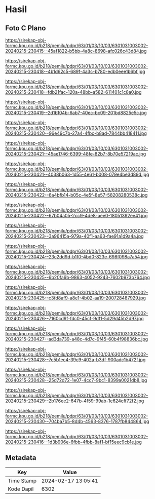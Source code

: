 # Hasil

## Foto C Plano

https://sirekap-obj-formc.kpu.go.id/b218/pemilu/pdpr/63/01/03/10/03/6301031003002-20240215-230415--45af1822-b5bb-4a8c-8698-afc026c43d84.jpg

https://sirekap-obj-formc.kpu.go.id/b218/pemilu/pdpr/63/01/03/10/03/6301031003002-20240215-230418--4b1d62c5-689f-4a3c-b780-edb0eee1b6bf.jpg

https://sirekap-obj-formc.kpu.go.id/b218/pemilu/pdpr/63/01/03/10/03/6301031003002-20240215-230418--fdb21fac-120a-48bb-a582-611401c1c8a0.jpg

https://sirekap-obj-formc.kpu.go.id/b218/pemilu/pdpr/63/01/03/10/03/6301031003002-20240215-230419--2d1b104b-6ab7-40ec-bc09-201bd8825e5c.jpg

https://sirekap-obj-formc.kpu.go.id/b218/pemilu/pdpr/63/01/03/10/03/6301031003002-20240215-230420--96e49c7b-27a4-4fbc-b8ad-7844bb418411.jpg

https://sirekap-obj-formc.kpu.go.id/b218/pemilu/pdpr/63/01/03/10/03/6301031003002-20240215-230421--45ae1746-6399-48fe-82b7-8b70e57219ac.jpg

https://sirekap-obj-formc.kpu.go.id/b218/pemilu/pdpr/63/01/03/10/03/6301031003002-20240215-230421--4038b063-1d55-4e61-b008-079e4be3d89d.jpg

https://sirekap-obj-formc.kpu.go.id/b218/pemilu/pdpr/63/01/03/10/03/6301031003002-20240215-230422--6a4bfb14-b05c-4e5f-8e57-58208280538c.jpg

https://sirekap-obj-formc.kpu.go.id/b218/pemilu/pdpr/63/01/03/10/03/6301031003002-20240215-230422--67b04a05-2cc9-4de8-aee0-18051392ee41.jpg

https://sirekap-obj-formc.kpu.go.id/b218/pemilu/pdpr/63/01/03/10/03/6301031003002-20240215-230423--3a96415a-979a-40f1-aa63-fae91a1d9a4a.jpg

https://sirekap-obj-formc.kpu.go.id/b218/pemilu/pdpr/63/01/03/10/03/6301031003002-20240215-230424--23c2dd9d-b1f0-4bd0-823e-698f098a7a54.jpg

https://sirekap-obj-formc.kpu.go.id/b218/pemilu/pdpr/63/01/03/10/03/6301031003002-20240215-230425--6b20fa6b-9863-4052-9243-7602b973b764.jpg

https://sirekap-obj-formc.kpu.go.id/b218/pemilu/pdpr/63/01/03/10/03/6301031003002-20240215-230425--c3fd8af9-a8e1-4b02-aa19-200728487929.jpg

https://sirekap-obj-formc.kpu.go.id/b218/pemilu/pdpr/63/01/03/10/03/6301031003002-20240215-230426--7160cd9f-fdc0-45cf-9df1-5d29d45b2d97.jpg

https://sirekap-obj-formc.kpu.go.id/b218/pemilu/pdpr/63/01/03/10/03/6301031003002-20240215-230427--ad3da739-a48c-4d7c-9f45-60b4f98836bc.jpg

https://sirekap-obj-formc.kpu.go.id/b218/pemilu/pdpr/63/01/03/10/03/6301031003002-20240215-230428--7c5b1ec4-39c9-402a-b3df-900adc1b472f.jpg

https://sirekap-obj-formc.kpu.go.id/b218/pemilu/pdpr/63/01/03/10/03/6301031003002-20240215-230428--25d72d72-1e07-4cc7-9bc1-8399a0021db8.jpg

https://sirekap-obj-formc.kpu.go.id/b218/pemilu/pdpr/63/01/03/10/03/6301031003002-20240215-230429--2b176ee2-647b-4f59-99ab-1e624cff72f2.jpg

https://sirekap-obj-formc.kpu.go.id/b218/pemilu/pdpr/63/01/03/10/03/6301031003002-20240215-230430--704ba7b5-8d4b-4563-8376-1787fb844864.jpg

https://sirekap-obj-formc.kpu.go.id/b218/pemilu/pdpr/63/01/03/10/03/6301031003002-20240215-230416--1d3b906e-6fbb-4fbb-8af1-bf15eec9cb1e.jpg


## Metadata

| Key        | Value               |
| ---------- | ------------------- |
| Time Stamp | 2024-02-17 13:05:41 |
| Kode Dapil | 6302                |



